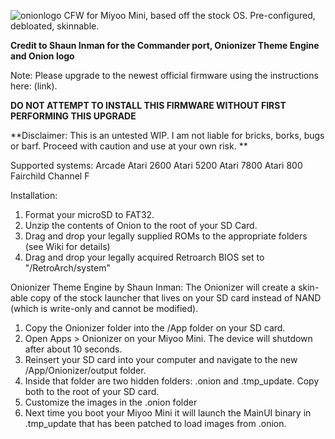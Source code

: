 ![onionlogo](https://user-images.githubusercontent.com/85693713/147612352-97b0cf56-bb0b-4078-992f-1c408a42d088.png)
CFW for Miyoo Mini, based off the stock OS.
Pre-configured, debloated, skinnable.

**Credit to Shaun Inman for the Commander port, Onionizer Theme Engine and Onion logo**

Note: Please upgrade to the newest official firmware using the instructions here: (link). 

**DO NOT ATTEMPT TO INSTALL THIS FIRMWARE WITHOUT FIRST PERFORMING THIS UPGRADE**

**Disclaimer: This is an untested WIP. I am not liable for bricks, borks, bugs or barf. Proceed with caution and use at your own risk.
**

Supported systems:
Arcade
Atari 2600
Atari 5200
Atari 7800
Atari 800
Fairchild Channel F

Installation:
1. Format your microSD to FAT32.
2. Unzip the contents of Onion to the root of your SD Card. 
3. Drag and drop your legally supplied ROMs to the appropriate folders (see Wiki for details)
4. Drag and drop your legally acquired Retroarch BIOS set to "/RetroArch/system"

Onionizer Theme Engine by Shaun Inman:
The Onionizer will create a skin-able copy of the stock launcher 
that lives on your SD card instead of NAND (which is write-only
and cannot be modified).

1. Copy the Onionizer folder into the /App folder on your SD card.
2. Open Apps > Onionizer on your Miyoo Mini. The device will shutdown after about 10 seconds.
3. Reinsert your SD card into your computer and navigate to the new /App/Onionizer/output folder.
4. Inside that folder are two hidden folders: .onion and .tmp_update. Copy both to the root of your SD card.
5. Customize the images in the .onion folder
6. Next time you boot your Miyoo Mini it will launch the MainUI binary in .tmp_update that has been patched to load images from .onion.
